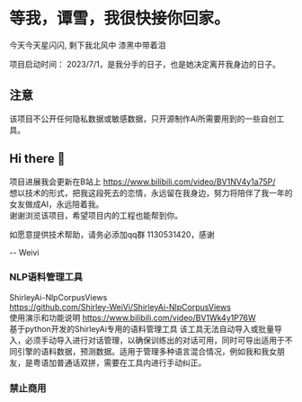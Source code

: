 # 等我，谭雪，我很快接你回家。

  今天今天星闪闪, 剩下我北风中 漆黑中带着泪
  
  项目启动时间： 2023/7/1，是我分手的日子，也是她决定离开我身边的日子。

## 注意
  该项目不公开任何隐私数据或敏感数据，只开源制作Ai所需要用到的一些自创工具。

## Hi there 👋

  项目进展我会更新在B站上 https://www.bilibili.com/video/BV1NV4y1a75P/<br>
  想以技术的形式，把我这段死去的恋情，永远留在我身边，努力将陪伴了我一年的女友做成AI，永远陪着我。<br>
  谢谢浏览该项目，希望项目内的工程也能帮到你。
  
  如愿意提供技术帮助，请务必添加qq群 1130531420，感谢
  
  -- Weivi

### NLP语料管理工具

  ShirleyAi-NlpCorpusViews<br>
  https://github.com/Shirley-WeiVi/ShirleyAi-NlpCorpusViews<br>
  使用演示和功能说明 https://www.bilibili.com/video/BV1Wk4y1P76W<br>
  基于python开发的ShirleyAi专用的语料管理工具 该工具无法自动导入或批量导入，必须手动导入进行对话管理，以确保训练出的对话可用，同时可导出适用于不同引擎的语料数据，预测数据。适用于管理多种语言混合情况，例如我和我女朋友，是粤语加普通话双拼，需要在工具内进行手动纠正。


### 禁止商用

